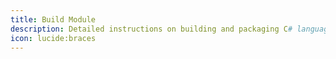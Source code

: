 ```yaml
---
title: Build Module
description: Detailed instructions on building and packaging C# language module.
icon: lucide:braces
---
```

